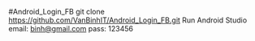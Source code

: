 #Android_Login_FB
git clone https://github.com/VanBinhIT/Android_Login_FB.git
Run Android Studio
email: binh@gmail.com
pass: 123456
